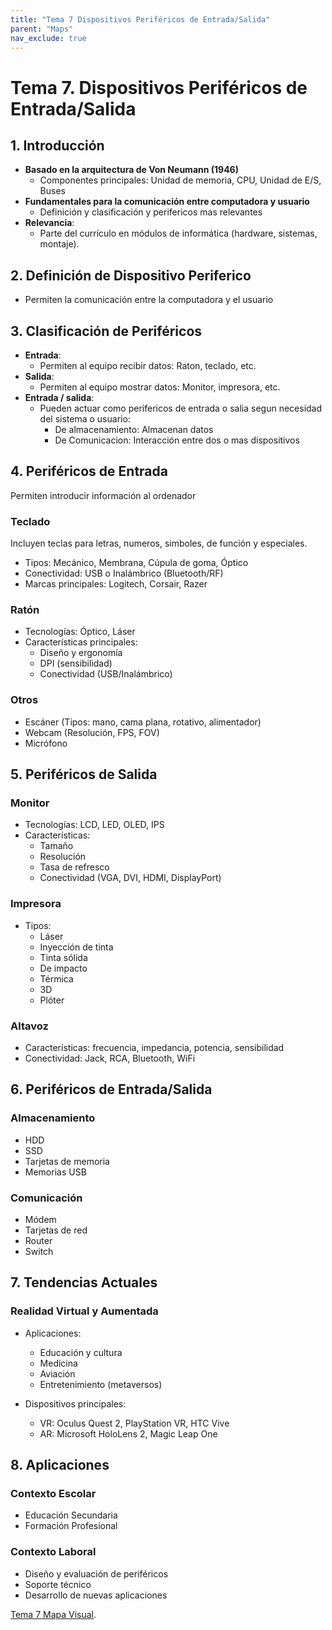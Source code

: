 ```yaml
---
title: "Tema 7 Dispositivos Periféricos de Entrada/Salida"
parent: "Maps"
nav_exclude: true
---
```


# Tema 7. Dispositivos Periféricos de Entrada/Salida

## 1. Introducción
- **Basado en la arquitectura de Von Neumann (1946)**
  - Componentes principales: Unidad de memoria, CPU, Unidad de E/S, Buses
- **Fundamentales para la comunicación entre computadora y usuario**
  - Definición y clasificación y perifericos mas relevantes
- **Relevancia**:
  - Parte del currículo en módulos de informática (hardware, sistemas, montaje).

## 2. Definición de Dispositivo Periferico
  - Permiten la comunicación entre la computadora y el usuario

## 3. Clasificación de Periféricos
- **Entrada**:
  - Permiten al equipo recibir datos: Raton, teclado, etc.
- **Salida**:
  - Permiten al equipo mostrar datos: Monitor, impresora, etc.
- **Entrada / salida**:
  - Pueden actuar como perifericos de entrada o salia segun necesidad del sistema o usuario:
    - De almacenamiento: Almacenan datos
    - De Comunicacion: Interacción entre dos o mas dispositivos


## 4. Periféricos de Entrada
Permiten introducir información al ordenador
### Teclado
Incluyen teclas para letras, numeros, simboles, de función y especiales. 
- Tipos: Mecánico, Membrana, Cúpula de goma, Óptico
- Conectividad: USB o Inalámbrico (Bluetooth/RF)
- Marcas principales: Logitech, Corsair, Razer

### Ratón
- Tecnologías: Óptico, Láser
- Características principales:
  - Diseño y ergonomía
  - DPI (sensibilidad)
  - Conectividad (USB/Inalámbrico)

### Otros
- Escáner (Tipos: mano, cama plana, rotativo, alimentador)
- Webcam (Resolución, FPS, FOV)
- Micrófono

## 5. Periféricos de Salida
### Monitor
- Tecnologías: LCD, LED, OLED, IPS
- Características:
  - Tamaño
  - Resolución
  - Tasa de refresco
  - Conectividad (VGA, DVI, HDMI, DisplayPort)

### Impresora
- Tipos:
  - Láser
  - Inyección de tinta
  - Tinta sólida
  - De impacto
  - Térmica
  - 3D
  - Plóter

### Altavoz
- Características: frecuencia, impedancia, potencia, sensibilidad
- Conectividad: Jack, RCA, Bluetooth, WiFi

## 6. Periféricos de Entrada/Salida
### Almacenamiento
- HDD
- SSD
- Tarjetas de memoria
- Memorias USB

### Comunicación
- Módem
- Tarjetas de red
- Router
- Switch

## 7. Tendencias Actuales
### Realidad Virtual y Aumentada
- Aplicaciones:
  - Educación y cultura
  - Medicina
  - Aviación
  - Entretenimiento (metaversos)

- Dispositivos principales:
  - VR: Oculus Quest 2, PlayStation VR, HTC Vive
  - AR: Microsoft HoloLens 2, Magic Leap One

## 8. Aplicaciones
### Contexto Escolar
- Educación Secundaria
- Formación Profesional

### Contexto Laboral
- Diseño y evaluación de periféricos
- Soporte técnico
- Desarrollo de nuevas aplicaciones


[Tema 7 Mapa Visual](tema7map.html).